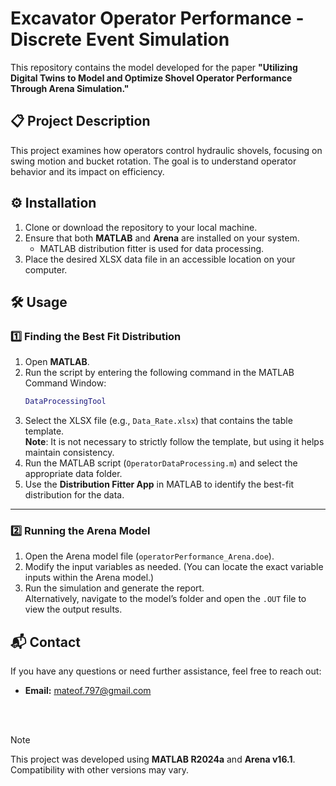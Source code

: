 # Excavator Operator Performance - Discrete Event Simulation

This repository contains the model developed for the paper **"Utilizing Digital Twins to Model and Optimize Shovel Operator Performance Through Arena Simulation."**

## 📋 Project Description
This project examines how operators control hydraulic shovels, focusing on swing motion and bucket rotation. The goal is to understand operator behavior and its impact on efficiency.

## ⚙️ Installation

1. Clone or download the repository to your local machine.
2. Ensure that both **MATLAB** and **Arena** are installed on your system.
    - MATLAB distribution fitter is used for data processing.
3. Place the desired XLSX data file in an accessible location on your computer.

## 🛠️ Usage

### 1️⃣ Finding the Best Fit Distribution
1. Open **MATLAB**.
2. Run the script by entering the following command in the MATLAB Command Window:
    ```matlab
    DataProcessingTool
    ```
3. Select the XLSX file (e.g., `Data_Rate.xlsx`) that contains the table template.  
   **Note**: It is not necessary to strictly follow the template, but using it helps maintain consistency.
4. Run the MATLAB script (`OperatorDataProcessing.m`) and select the appropriate data folder.
5. Use the **Distribution Fitter App** in MATLAB to identify the best-fit distribution for the data.

---

### 2️⃣ Running the Arena Model
1. Open the Arena model file (`operatorPerformance_Arena.doe`).
2. Modify the input variables as needed. (You can locate the exact variable inputs within the Arena model.)
3. Run the simulation and generate the report.  
   Alternatively, navigate to the model’s folder and open the `.OUT` file to view the output results.

## 📬 Contact

If you have any questions or need further assistance, feel free to reach out:

- **Email:** [mateof.797@gmail.com](mailto:mateof.797@gmail.com)

<br/>
<br/>

> [!NOTE]  
> This project was developed using **MATLAB R2024a** and **Arena v16.1**.  
> Compatibility with other versions may vary.  

